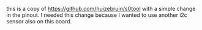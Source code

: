this is a copy of https://github.com/huizebruin/s0tool with a simple change in the pinout. I needed this change because I wanted to use another i2c sensor also on this board.
